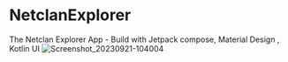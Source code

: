 # NetclanExplorer
The Netclan Explorer App - Build with Jetpack compose, Material Design , Kotlin
UI 
![Screenshot_20230921-104004](https://github.com/shilpashetty3003/NetclanExplorer/assets/74455952/1c9624c7-2ba6-49f0-84cc-c9a55c87b5d9)

